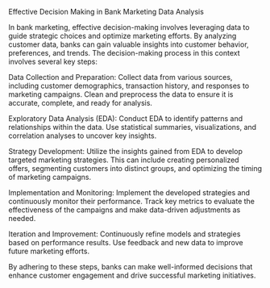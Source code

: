 Effective Decision Making in Bank Marketing Data Analysis

In bank marketing, effective decision-making involves leveraging data to guide strategic choices and optimize marketing efforts. By analyzing customer data, banks can gain valuable insights into customer behavior, preferences, and trends. The decision-making process in this context involves several key steps:

Data Collection and Preparation:
Collect data from various sources, including customer demographics, transaction history, and responses to marketing campaigns. Clean and preprocess the data to ensure it is accurate, complete, and ready for analysis.

Exploratory Data Analysis (EDA):
Conduct EDA to identify patterns and relationships within the data. Use statistical summaries, visualizations, and correlation analyses to uncover key insights.

Strategy Development:
Utilize the insights gained from EDA to develop targeted marketing strategies. This can include creating personalized offers, segmenting customers into distinct groups, and optimizing the timing of marketing campaigns.

Implementation and Monitoring:
Implement the developed strategies and continuously monitor their performance. Track key metrics to evaluate the effectiveness of the campaigns and make data-driven adjustments as needed.

Iteration and Improvement:
Continuously refine models and strategies based on performance results. Use feedback and new data to improve future marketing efforts.

By adhering to these steps, banks can make well-informed decisions that enhance customer engagement and drive successful marketing initiatives.
